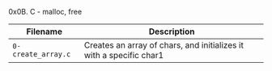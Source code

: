 0x0B. C - malloc, free

| Filename | Description |
| -------- | ----------- |
| `0-create_array.c` | Creates an array of chars, and initializes it with a specific char1 |
